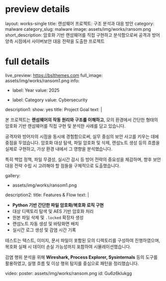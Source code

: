 # preview details
layout: works-single
title: 랜섬웨어 프로젝트: 구조 분석과 대응 방안
category: malware
category_slug: malware
image: assets/img/works/ransom.png
short_description: 암호화 기반 랜섬웨어를 직접 구현하고 분석함으로써 공격과 방어 양측 시점에서 사이버보안 대응 전략을 도출한 프로젝트

# full details
live_preview: https://bslthemes.com
full_image: assets/img/works/ransom1.png
info:
  - label: Year
    value: 2025

  - label: Category
    value: Cybersecurity

description1:
  show: yes
  title: Project Goal
  text: |
    <p>본 프로젝트는 <strong>랜섬웨어의 작동 원리와 구조를 이해하고</strong>, 모의 환경에서 간단한 형태의 암호화 기반 랜섬웨어를 직접 구현 및 분석한 사례를 담고 있습니다.</p>
    <p>공격자와 방어자의 시점을 동시에 경험함으로써, 실무 중심의 보안 사고를 키우는 데에 중점을 두었습니다. 암호화 대상 탐색, 파일 암호화 및 삭제, 랜섬노트 생성 등의 흐름을 실제로 구현하고, 가상 환경 내에서 그 영향을 분석했습니다.</p>
    <p>특히 백업 정책, 파일 무결성, 실시간 감시 등 방어 전략의 중요성을 체감하며, 향후 보안 대응 전략 수립 시 고려해야 할 점들을 구체적으로 도출했습니다.</p>

gallery:
  - assets/img/works/ransom1.png

description2:
  title: Features & Flow
  text: |
    <ul>
      <li><strong>Python 기반 간단한 파일 암호화/복호화 로직 구현</strong></li>
      <li>대상 디렉토리 탐색 및 AES 기반 암호화 처리</li>
      <li>원본 파일 삭제 및 `.locked` 확장자 생성</li>
      <li>랜섬노트 자동 생성 및 바탕화면 배치</li>
      <li>실시간 로그 생성 및 감염 시간 기록</li>
    </ul>
    <p>테스트는 텍스트, 이미지, 문서 파일이 포함된 모의 디렉토리를 구성하여 진행하였으며, 복호화 실패 시 데이터 손실 가능성까지 포함하여 시뮬레이션했습니다.</p>
    <p>감염 행위 분석을 위해 <strong>Wireshark, Process Explorer, Sysinternals</strong> 등의 도구를 활용하였고, 실행 흐름 및 이상 행위 탐지를 중심으로 패턴을 정리했습니다.</p>

video:
  poster: assets/img/works/ransom.png
  id: Gu6z6kIukgg
